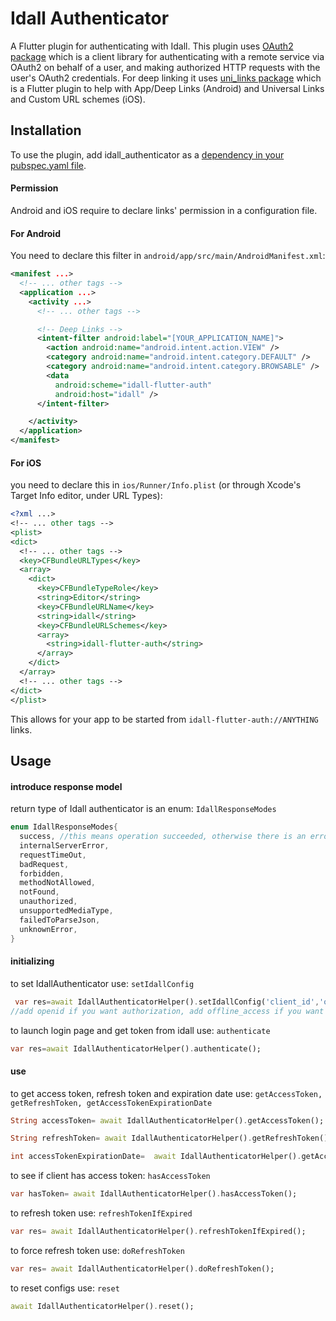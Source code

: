 # Idall Authenticator

A Flutter plugin for authenticating with Idall. This plugin uses [OAuth2 package](https://pub.dev/packages/oauth2) which is
 a client library for authenticating with a remote service via
  OAuth2 on behalf of a user, and making authorized
   HTTP requests with the user's OAuth2 credentials.
For deep linking it uses [uni_links package](https://pub.dev/packages/uni_links) which is a Flutter plugin 
 to help with App/Deep Links (Android) and Universal 
 Links and Custom URL schemes (iOS).

## Installation 

To use the plugin, add idall_authenticator as a [dependency in your pubspec.yaml file](https://flutter.dev/docs/development/packages-and-plugins/using-packages).

#### Permission 
Android and iOS require to declare links' permission in a configuration file.

#### For Android
You need to declare this
filter in `android/app/src/main/AndroidManifest.xml`:

```xml
<manifest ...>
  <!-- ... other tags -->
  <application ...>
    <activity ...>
      <!-- ... other tags -->

      <!-- Deep Links -->
      <intent-filter android:label="[YOUR_APPLICATION_NAME]">
        <action android:name="android.intent.action.VIEW" />
        <category android:name="android.intent.category.DEFAULT" />
        <category android:name="android.intent.category.BROWSABLE" />
        <data
          android:scheme="idall-flutter-auth"
          android:host="idall" />
      </intent-filter>

    </activity>
  </application>
</manifest>
```

#### For iOS

 you need to declare this in
`ios/Runner/Info.plist` (or through Xcode's Target Info editor,
under URL Types):

```xml
<?xml ...>
<!-- ... other tags -->
<plist>
<dict>
  <!-- ... other tags -->
  <key>CFBundleURLTypes</key>
  <array>
    <dict>
      <key>CFBundleTypeRole</key>
      <string>Editor</string>
      <key>CFBundleURLName</key>
      <string>idall</string>
      <key>CFBundleURLSchemes</key>
      <array>
        <string>idall-flutter-auth</string>
      </array>
    </dict>
  </array>
  <!-- ... other tags -->
</dict>
</plist>
```

This allows for your app to be started from `idall-flutter-auth://ANYTHING` links.


## Usage

#### introduce response model

return type of Idall authenticator is an enum: `IdallResponseModes`

```dart
enum IdallResponseModes{
  success, //this means operation succeeded, otherwise there is an error
  internalServerError, 
  requestTimeOut,
  badRequest,
  forbidden,
  methodNotAllowed,
  notFound,
  unauthorized,
  unsupportedMediaType,
  failedToParseJson,
  unknownError,
}
```


#### initializing

to set IdallAuthenticator use: `setIdallConfig`

```dart
 var res=await IdallAuthenticatorHelper().setIdallConfig('client_id','openid offline_access'); //define application scopes, 
//add openid if you want authorization, add offline_access if you want refresh token
```

to launch login page and get token from idall use: `authenticate`

```dart
var res=await IdallAuthenticatorHelper().authenticate();
```
#### use
to get access token, refresh token and expiration date use: `getAccessToken, getRefreshToken, getAccessTokenExpirationDate`
```dart
String accessToken= await IdallAuthenticatorHelper().getAccessToken();

String refreshToken= await IdallAuthenticatorHelper().getRefreshToken();

int accessTokenExpirationDate=  await IdallAuthenticatorHelper().getAccessTokenExpirationDate() ;
```
 to see if client has access token: `hasAccessToken`
 ```dart
 var hasToken= await IdallAuthenticatorHelper().hasAccessToken();
 ```
to refresh token use: `refreshTokenIfExpired`
 ```dart
 var res= await IdallAuthenticatorHelper().refreshTokenIfExpired();
 ```
to force refresh token use: `doRefreshToken`
 ```dart
 var res= await IdallAuthenticatorHelper().doRefreshToken();
 ```
to reset configs use: `reset`
 ```dart
 await IdallAuthenticatorHelper().reset();
 ```